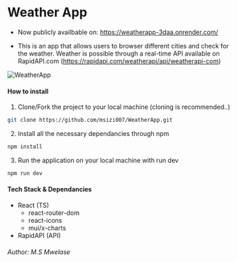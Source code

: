 # Weather App

* Now publicly availbable on: https://weatherapp-3daa.onrender.com/

- This is an app that allows users to browser different cities and check for the weather. Weather is possible through a real-time API available on RapidAPI.com (https://rapidapi.com/weatherapi/api/weatherapi-com)

![WeatherApp](https://socialify.git.ci/msizi007/WeatherApp/image?language=1&owner=1&name=1&stargazers=1&theme=Light)

#### How to install

1. Clone/Fork the project to your local machine (cloning is recommended..)

```bash
git clone https://github.com/msizi007/WeatherApp.git
```

2. Install all the necessary dependancies through npm

```bash
npm install
```

3. Run the application on your local machine with run dev

```bash
npm run dev
```

#### Tech Stack & Dependancies

- React (TS)
  - react-router-dom
  - react-icons
  - mui/x-charts
- RapidAPI (API)

###### Author: M.S Mwelase
